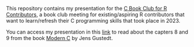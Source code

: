 This repository contains my presentation for the [C Book Club for R Contributors](https://github.com/r-devel/c-book-club), a book club meeting for existing/aspiring R contributors that want to learn/refresh their C programming skills that took place in 2023.

You can access my presentation in this [link](https://mcnanton.quarto.pub/c-book-club-for-r-contributors) to read about the capters 8 and 9 from the book [Modern C](https://gustedt.gitlabpages.inria.fr/modern-c/) by Jens Gustedt.

